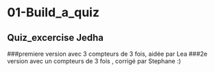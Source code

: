 # 01-Build_a_quiz
## Quiz_excercise Jedha
###premiere version avec 3 compteurs de 3 fois, aidée par Lea
###2e version avec un compteurs de 3 fois , corrigé par Stephane :)

